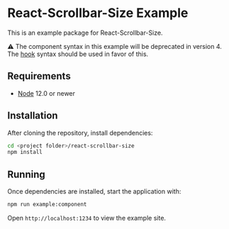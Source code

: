 # React-Scrollbar-Size Example

This is an example package for React-Scrollbar-Size.

:warning: The component syntax in this example will be deprecated in version 4.  The [hook](/example/README.md) syntax should be used in favor of this.

## Requirements
- [Node](https://nodejs.org) 12.0 or newer

## Installation
After cloning the repository, install dependencies:
```sh
cd <project folder>/react-scrollbar-size
npm install
```

## Running

Once dependencies are installed, start the application with:
```sh
npm run example:component
```

Open `http://localhost:1234` to view the example site.
